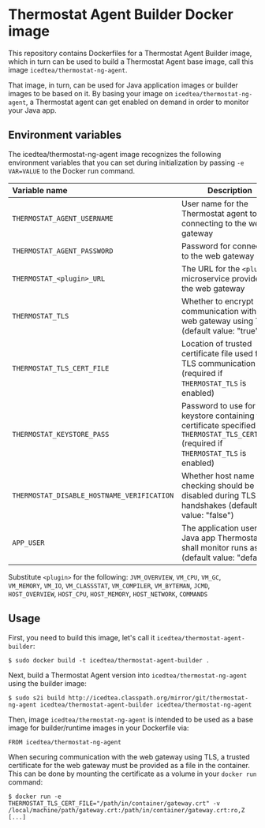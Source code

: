 Thermostat Agent Builder Docker image
=============================

This repository contains Dockerfiles for a Thermostat Agent Builder image, which in turn
can be used to build a Thermostat Agent base image, call this image `icedtea/thermostat-ng-agent`.

That image, in turn, can be used for Java application images or builder images to be based on it.
By basing your image on `icedtea/thermostat-ng-agent`, a Thermostat agent can get enabled on demand in
order to monitor your Java app.

Environment variables
---------------------------------

The icedtea/thermostat-ng-agent image recognizes the following environment
variables that you can set during initialization by passing `-e VAR=VALUE` to
the Docker run command.

|    Variable name              |    Description                              |
| :---------------------------- | -----------------------------------------   |
|  `THERMOSTAT_AGENT_USERNAME`  | User name for the Thermostat agent to use connecting to the web gateway |
|  `THERMOSTAT_AGENT_PASSWORD`  | Password for connecting to the web gateway          |
|  `THERMOSTAT_<plugin>_URL`    | The URL for the `<plugin>` microservice provided by the web gateway     |
|  `THERMOSTAT_TLS`             | Whether to encrypt communication with the web gateway using TLS (default value: "true") |
|  `THERMOSTAT_TLS_CERT_FILE`   | Location of trusted certificate file used for TLS communication (required if `THERMOSTAT_TLS` is enabled) |
|  `THERMOSTAT_KEYSTORE_PASS`   | Password to use for the keystore containing the certificate specified in `THERMOSTAT_TLS_CERT_FILE` (required if `THERMOSTAT_TLS` is enabled) |
|  `THERMOSTAT_DISABLE_HOSTNAME_VERIFICATION` | Whether host name checking should be disabled during TLS handshakes (default value: "false") |
|  `APP_USER`                   | The application user the Java app Thermostat shall monitor runs as (default value: "default") |

Substitute `<plugin>` for the following:
`JVM_OVERVIEW`, `VM_CPU`, `VM_GC`, `VM_MEMORY`, `VM_IO`, `VM_CLASSSTAT`, `VM_COMPILER`, `VM_BYTEMAN`, `JCMD`, `HOST_OVERVIEW`, `HOST_CPU`, `HOST_MEMORY`, `HOST_NETWORK`, `COMMANDS`

Usage
---------------------------------
First, you need to build this image, let's call it `icedtea/thermostat-agent-builder`:

    $ sudo docker build -t icedtea/thermostat-agent-builder .

Next, build a Thermostat Agent version into `icedtea/thermostat-ng-agent` using the builder
image:

    $ sudo s2i build http://icedtea.classpath.org/mirror/git/thermostat-ng-agent icedtea/thermostat-agent-builder icedtea/thermostat-ng-agent

Then, image `icedtea/thermostat-ng-agent` is intended to be used as a base image for builder/runtime images in your
Dockerfile via:

    FROM icedtea/thermostat-ng-agent

When securing communication with the web gateway using TLS, a trusted certificate for the web gateway must be provided as a file in the container.
This can be done by mounting the certificate as a volume in your `docker run` command:

    $ docker run -e THERMOSTAT_TLS_CERT_FILE="/path/in/container/gateway.crt" -v /local/machine/path/gateway.crt:/path/in/container/gateway.crt:ro,Z [...]
